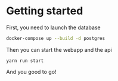 # Getting started

First, you need to launch the database

```bash
docker-compose up --build -d postgres
```

Then you can start the webapp and the api

```
yarn run start
```

And you good to go!